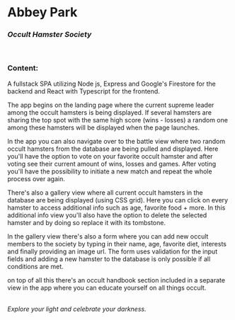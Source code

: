 # Abbey Park

### _Occult Hamster Society_

<br>

### Content:

A fullstack SPA utilizing Node js, Express and Google's Firestore for the backend and React with Typescript for the frontend.

The app begins on the landing page where the current supreme leader among the occult hamsters is being displayed. If several hamsters are sharing the top spot with the same high score (wins - losses) a random one among these hamsters will be displayed when the page launches.

In the app you can also navigate over to the battle view where two random occult hamsters from the database are being pulled and displayed. Here you'll have the option to vote on your favorite occult hamster and after voting see their current amount of wins, losses and games. After voting you'll have the possibility to initiate a new match and repeat the whole process over again.

There's also a gallery view where all current occult hamsters in the database are being displayed (using CSS grid). Here you can click on every hamster to access additional info such as age, favorite food + more. In this additional info view you'll also have the option to delete the selected hamster and by doing so replace it with its tombstone.

In the gallery view there's also a form where you can add new occult members to the society by typing in their name, age, favorite diet, interests and finally providing an image url. The form uses validation for the input fields and adding a new hamster to the database is only possible if all conditions are met.

on top of all this there's an occult handbook section included in a separate view in the app where you can educate yourself on all things occult.<br><br>

_Explore your light and celebrate your darkness._
